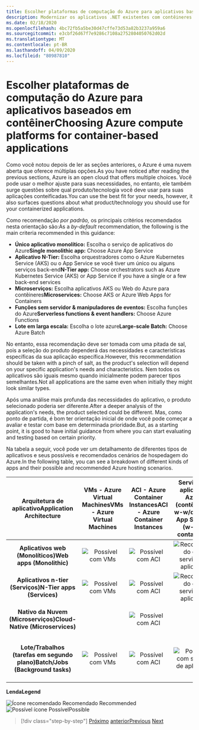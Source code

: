 ```yaml
---
title: Escolher plataformas de computação do Azure para aplicativos baseados em contêiner
description: Modernizar os aplicativos .NET existentes com contêineres Azure Cloud e Windows | Escolhendo plataformas de computação do Azure para aplicativos baseados em contêineres
ms.date: 02/18/2020
ms.openlocfilehash: 4bc72fb5a5be30d47cffe73d53a82b3237a959a6
ms.sourcegitcommit: e3cbf26d67f7e9286c7108a2752804050762d02d
ms.translationtype: MT
ms.contentlocale: pt-BR
ms.lasthandoff: 04/09/2020
ms.locfileid: "80987810"
---
```

# <a name="choosing-azure-compute-platforms-for-container-based-applications"></a><span data-ttu-id="4e43e-103">Escolher plataformas de computação do Azure para aplicativos baseados em contêiner</span><span class="sxs-lookup"><span data-stu-id="4e43e-103">Choosing Azure compute platforms for container-based applications</span></span>

<span data-ttu-id="4e43e-104">Como você notou depois de ler as seções anteriores, o Azure é uma nuvem aberta que oferece múltiplas opções.</span><span class="sxs-lookup"><span data-stu-id="4e43e-104">As you have noticed after reading the previous sections, Azure is an open cloud that offers multiple choices.</span></span> <span data-ttu-id="4e43e-105">Você pode usar o melhor ajuste para suas necessidades, no entanto, ele também surge questões sobre qual produto/tecnologia você deve usar para suas aplicações conteificadas.</span><span class="sxs-lookup"><span data-stu-id="4e43e-105">You can use the best fit for your needs, however, it also surfaces questions about what product/technology you should use for your containerized applications.</span></span>

<span data-ttu-id="4e43e-106">Como recomendação *por padrão,* os principais critérios recomendados nesta orientação são:</span><span class="sxs-lookup"><span data-stu-id="4e43e-106">As a *by-default* recommendation, the following is the main criteria recommended in this guidance:</span></span>

- <span data-ttu-id="4e43e-107">**Único aplicativo monolítico:** Escolha o serviço de aplicativos do Azure</span><span class="sxs-lookup"><span data-stu-id="4e43e-107">**Single monolithic app:** Choose Azure App Service</span></span>
- <span data-ttu-id="4e43e-108">**Aplicativo N-Tier:** Escolha orquestradores como o Azure Kubernetes Service (AKS) ou o App Service se você tiver um único ou alguns serviços back-end</span><span class="sxs-lookup"><span data-stu-id="4e43e-108">**N-Tier app:** Choose orchestrators such as Azure Kubernetes Service (AKS) or App Service if you have a single or a few back-end services</span></span>
- <span data-ttu-id="4e43e-109">**Microserviços:** Escolha aplicativos AKS ou Web do Azure para contêineres</span><span class="sxs-lookup"><span data-stu-id="4e43e-109">**Microservices:** Choose AKS or Azure Web Apps for Containers</span></span>
- <span data-ttu-id="4e43e-110">**Funções sem servidor & manipuladores de eventos:** Escolha funções do Azure</span><span class="sxs-lookup"><span data-stu-id="4e43e-110">**Serverless functions & event handlers:** Choose Azure Functions</span></span>
- <span data-ttu-id="4e43e-111">**Lote em larga escala:** Escolha o lote azure</span><span class="sxs-lookup"><span data-stu-id="4e43e-111">**Large-scale Batch:** Choose Azure Batch</span></span>

<span data-ttu-id="4e43e-112">No entanto, essa recomendação deve ser tomada com uma pitada de sal, pois a seleção do produto dependerá das necessidades e características específicas da sua aplicação específica.</span><span class="sxs-lookup"><span data-stu-id="4e43e-112">However, this recommendation should be taken with a pinch of salt, as the product's selection will depend on your specific application's needs and characteristics.</span></span> <span data-ttu-id="4e43e-113">Nem todos os aplicativos são iguais mesmo quando inicialmente podem parecer tipos semelhantes.</span><span class="sxs-lookup"><span data-stu-id="4e43e-113">Not all applications are the same even when initially they might look similar types.</span></span>

<span data-ttu-id="4e43e-114">Após uma análise mais profunda das necessidades do aplicativo, o produto selecionado poderia ser diferente.</span><span class="sxs-lookup"><span data-stu-id="4e43e-114">After a deeper analysis of the application's needs, the product selected could be different.</span></span> <span data-ttu-id="4e43e-115">Mas, como ponto de partida, é bom ter orientação inicial de onde você pode começar a avaliar e testar com base em determinada prioridade.</span><span class="sxs-lookup"><span data-stu-id="4e43e-115">But, as a starting point, it is good to have initial guidance from where you can start evaluating and testing based on certain priority.</span></span>

<span data-ttu-id="4e43e-116">Na tabela a seguir, você pode ver um detalhamento de diferentes tipos de aplicativos e seus possíveis e recomendados cenários de hospedagem do Azure.</span><span class="sxs-lookup"><span data-stu-id="4e43e-116">In the following table, you can see a breakdown of different kinds of apps and their possible and recommended Azure hosting scenarios.</span></span>

| <span data-ttu-id="4e43e-117">Arquitetura de aplicativo</span><span class="sxs-lookup"><span data-stu-id="4e43e-117">Application Architecture</span></span> | <span data-ttu-id="4e43e-118">VMs - Azure Virtual Machines</span><span class="sxs-lookup"><span data-stu-id="4e43e-118">VMs - Azure Virtual Machines</span></span> | <span data-ttu-id="4e43e-119">ACI - Azure Container Instances</span><span class="sxs-lookup"><span data-stu-id="4e43e-119">ACI - Azure Container Instances</span></span> | <span data-ttu-id="4e43e-120">Serviço de aplicativo Azure (contêineres w-w/o)</span><span class="sxs-lookup"><span data-stu-id="4e43e-120">Azure App Service (w-w/o containers)</span></span> | <span data-ttu-id="4e43e-121">AKS - Azure Kubernetes Services</span><span class="sxs-lookup"><span data-stu-id="4e43e-121">AKS - Azure Kubernetes Services</span></span> | <span data-ttu-id="4e43e-122">Funções do Azure</span><span class="sxs-lookup"><span data-stu-id="4e43e-122">Azure Functions</span></span> | <span data-ttu-id="4e43e-123">Lote do Azure</span><span class="sxs-lookup"><span data-stu-id="4e43e-123">Azure Batch</span></span> |
|:------------------------:|:--:|:--:|:--:|:--:|:--:|:--:|
| <span data-ttu-id="4e43e-124">**Aplicativos web (Monolíticos)**</span><span class="sxs-lookup"><span data-stu-id="4e43e-124">**Web apps (Monolithic)**</span></span>         | ![Possível com VMs](media/choosing-azure-compute-options-for-container-based-applications/possible.png) | ![Possível com ACI](media/choosing-azure-compute-options-for-container-based-applications/possible.png) | ![Recomendado com serviço de aplicativo](media/choosing-azure-compute-options-for-container-based-applications/recommended.png) | ![Possível com AKS](media/choosing-azure-compute-options-for-container-based-applications/possible.png) | | |
| <span data-ttu-id="4e43e-129">**Aplicativos n-tier (Serviços)**</span><span class="sxs-lookup"><span data-stu-id="4e43e-129">**N-Tier apps (Services)**</span></span>        | ![Possível com VMs](media/choosing-azure-compute-options-for-container-based-applications/possible.png) | ![Possível com ACI](media/choosing-azure-compute-options-for-container-based-applications/possible.png) | ![Recomendado com serviço de aplicativo](media/choosing-azure-compute-options-for-container-based-applications/recommended.png) | ![Possível com AKS](media/choosing-azure-compute-options-for-container-based-applications/possible.png) | ![Possível com Fuctions Azure](media/choosing-azure-compute-options-for-container-based-applications/possible.png) | |
| <span data-ttu-id="4e43e-135">**Nativo da Nuvem (Microserviços)**</span><span class="sxs-lookup"><span data-stu-id="4e43e-135">**Cloud-Native (Microservices)**</span></span>  | | ![Possível com ACI](media/choosing-azure-compute-options-for-container-based-applications/possible.png) | | ![Recomendado com AKS](media/choosing-azure-compute-options-for-container-based-applications/recommended.png) <br/> <span data-ttu-id="4e43e-138">(Contêineres Linux)&nbsp;</span><span class="sxs-lookup"><span data-stu-id="4e43e-138">(Linux&nbsp;containers)</span></span>| ![Recomendado com funções azure](media/choosing-azure-compute-options-for-container-based-applications/recommended.png) <br/> <span data-ttu-id="4e43e-140">(&#x2011;de eventos)</span><span class="sxs-lookup"><span data-stu-id="4e43e-140">(Event&#x2011;driven)</span></span> | |
| <span data-ttu-id="4e43e-141">**Lote/Trabalhos (tarefas em segundo plano)**</span><span class="sxs-lookup"><span data-stu-id="4e43e-141">**Batch/Jobs (Background tasks)**</span></span> | ![Possível com VMs](media/choosing-azure-compute-options-for-container-based-applications/possible.png) | ![Possível com ACI](media/choosing-azure-compute-options-for-container-based-applications/possible.png) | ![Possível com serviço de aplicativo](media/choosing-azure-compute-options-for-container-based-applications/possible.png) | ![Possível com AKS](media/choosing-azure-compute-options-for-container-based-applications/possible.png) | ![Recomendado com funções azure](media/choosing-azure-compute-options-for-container-based-applications/recommended.png) <br/> <span data-ttu-id="4e43e-147">(Tarefas de fundo)&nbsp;</span><span class="sxs-lookup"><span data-stu-id="4e43e-147">(Background&nbsp;tasks)</span></span> | ![Recomendado com lote Azure](media/choosing-azure-compute-options-for-container-based-applications/recommended.png) <br/> <span data-ttu-id="4e43e-149">(Grande escala&#x2011;)</span><span class="sxs-lookup"><span data-stu-id="4e43e-149">(Large&#x2011;scale)</span></span> |

<span data-ttu-id="4e43e-150">**Lenda**</span><span class="sxs-lookup"><span data-stu-id="4e43e-150">**Legend**</span></span>

![Ícone recomendado](media/choosing-azure-compute-options-for-container-based-applications/recommended.png) <span data-ttu-id="4e43e-152">Recomendado </span><span class="sxs-lookup"><span data-stu-id="4e43e-152">Recommended </span></span>\
![Possível ícone](media/choosing-azure-compute-options-for-container-based-applications/possible.png) <span data-ttu-id="4e43e-154">Possível</span><span class="sxs-lookup"><span data-stu-id="4e43e-154">Possible</span></span>

> [!div class="step-by-step"]
> <span data-ttu-id="4e43e-155">[Próximo](when-to-deploy-windows-containers-to-azure-container-service-kubernetes.md)
> [anterior](build-resilient-services-ready-for-the-cloud-embrace-transient-failures-in-the-cloud.md)</span><span class="sxs-lookup"><span data-stu-id="4e43e-155">[Previous](when-to-deploy-windows-containers-to-azure-container-service-kubernetes.md)
[Next](build-resilient-services-ready-for-the-cloud-embrace-transient-failures-in-the-cloud.md)</span></span>
